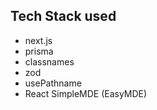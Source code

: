 ## Tech Stack used
- next.js
- prisma
- classnames 
- zod
- usePathname
- React SimpleMDE (EasyMDE) 